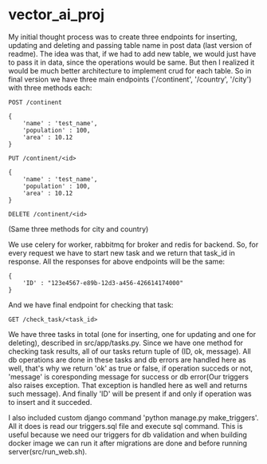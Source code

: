 # vector_ai_proj

My initial thought process was to create three endpoints for inserting, updating and deleting and passing table name in post data (last version of readme). The idea was that, if we had to add new table, we would just have to pass it in data, since the operations would be same. But then I realized it would be much better architecture to implement crud for each table. So in final version we have three main endpoints ('/continent', '/country', '/city') with three methods each:

`POST /continent`

    {
        'name' : 'test_name',
        'population' : 100,
        'area' : 10.12
    }

`PUT /continent/<id>`

    {
        'name' : 'test_name',
        'population' : 100,
        'area' : 10.12
    }

`DELETE /continent/<id>`

(Same three methods for city and country)

We use celery for worker, rabbitmq for broker and redis for backend. So, for every request we have to start new task and we return that task_id in response. All the responses for above endpoints will be the same:

    {
        'ID' : "123e4567-e89b-12d3-a456-426614174000"
    }
    
And we have final endpoint for checking that task:

`GET /check_task/<task_id>`

We have three tasks in total (one for inserting, one for updating and one for deleting), described in src/app/tasks.py. Since we have one method for checking task results, all of our tasks return tuple of (ID, ok, message). All db operations are done in these tasks and db errors are handled here as well, that's why we return 'ok' as true or false, if operation succeds or not, 'message' is coresponding message for success or db error(Our triggers also raises exception. That exception is handled here as well and returns such message). And finally 'ID' will be present if and only if operation was to insert and it succeded.

I also included custom django command 'python manage.py make_triggers'. All it does is read our triggers.sql file and execute sql command. This is useful because we need our triggers for db validation and when building docker image we can run it after migrations are done and before running server(src/run_web.sh).